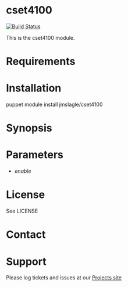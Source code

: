 # cset4100

[![Build Status](https://travis-ci.org/jmslagle/puppet-cset4100.png?branch=master)](https://travis-ci.org/jmslagle/puppet-cset4100)

This is the cset4100 module.

# Requirements

# Installation

  puppet module install jmslagle/cset4100

# Synopsis

# Parameters

- *enable*

# License

  See LICENSE

# Contact


# Support

Please log tickets and issues at our [Projects site](https://github.com/jmslagle/cset4100)
